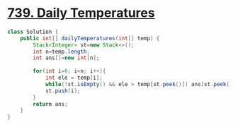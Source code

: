 # [**739. Daily Temperatures**](https://leetcode.com/problems/daily-temperatures/)

```java
class Solution {
    public int[] dailyTemperatures(int[] temp) {
        Stack<Integer> st=new Stack<>();
        int n=temp.length;
        int ans[]=new int[n];
        
        for(int i=0; i<n; i++){
            int ele = temp[i];
            while(!st.isEmpty() && ele > temp[st.peek()]) ans[st.peek()] = i-st.pop() ;
            st.push(i);
        }
        return ans;
    }
}
```
